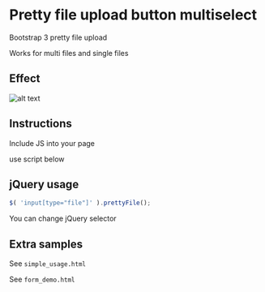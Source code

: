 # Pretty file upload button multiselect

Bootstrap 3 pretty file upload

Works for multi files and single files

## Effect

![alt text](http://i30.photobucket.com/albums/c316/Tilosag/boostrap-pfu.png)

## Instructions

Include JS into your page

use script below

## jQuery usage
```javascript
$( 'input[type="file"]' ).prettyFile();
```

You can change jQuery selector

## Extra samples

See `simple_usage.html`

See `form_demo.html`

<!--## Older versions of Bootstrap look

![alt text](http://i30.photobucket.com/albums/c316/Tilosag/effect.png)<!--